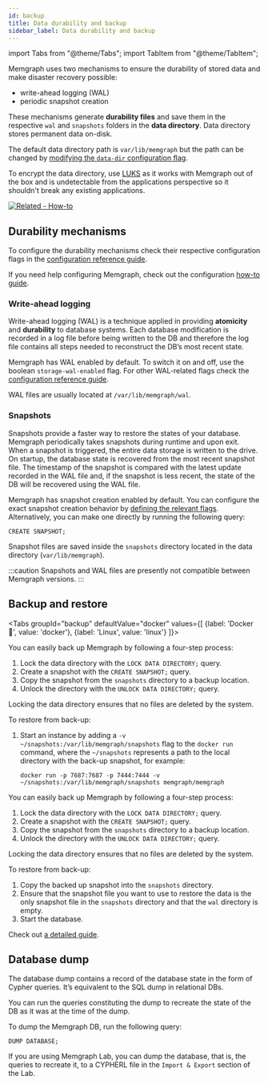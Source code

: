 ```yaml
---
id: backup
title: Data durability and backup
sidebar_label: Data durability and backup
---
```

import Tabs from "@theme/Tabs"; import TabItem from "@theme/TabItem";

Memgraph uses two mechanisms to ensure the durability of stored data and make
disaster recovery possible:

* write-ahead logging (WAL)
* periodic snapshot creation

These mechanisms generate **durability files** and save them in the respective
`wal` and `snapshots` folders in the **data directory**. Data directory stores
permanent data on-disk. 

The default data directory path is `var/lib/memgraph` but the path can be
changed by [modifying the `data-dir` configuration
flag](/memgraph/reference-guide/configuration#other).

To encrypt the data directory, use
[LUKS](https://gitlab.com/cryptsetup/cryptsetup/) as it works with Memgraph out
of the box and is undetectable from the applications perspective so it shouldn't
break any existing applications. 

[![Related - How-to](https://img.shields.io/static/v1?label=Related&message=How-to&color=blue&style=for-the-badge)](/how-to-guides/create-backup.md)

## Durability mechanisms

To configure the durability mechanisms check their respective configuration
flags in the [configuration reference
guide](/memgraph/reference-guide/configuration#storage). 

If you need help configuring Memgraph, check out the configuration [how-to
guide](/how-to-guides/config-logs.md).

### Write-ahead logging

Write-ahead logging (WAL) is a technique applied in providing **atomicity** and
**durability** to database systems. Each database modification is recorded in a
log file before being written to the DB and therefore the log file contains all
steps needed to reconstruct the DB’s most recent state.

Memgraph has WAL enabled by default. To switch it on and off, use the boolean
`storage-wal-enabled` flag. For other WAL-related flags check the [configuration
reference guide](/memgraph/reference-guide/configuration#storage).

WAL files are usually located at `/var/lib/memgraph/wal`.

### Snapshots

Snapshots provide a faster way to restore the states of your database. Memgraph
periodically takes snapshots during runtime and upon exit. When a snapshot is
triggered, the entire data storage is written to the drive. On startup, the
database state is recovered from the most recent snapshot file. The timestamp of
the snapshot is compared with the latest update recorded in the WAL file and, if
the snapshot is less recent, the state of the DB will be recovered using the WAL
file.

Memgraph has snapshot creation enabled by default. You can configure the exact
snapshot creation behavior by [defining the relevant flags](/memgraph/reference-guide/configuration#storage).
Alternatively, you can make one directly by running the following query:

```opencypher
CREATE SNAPSHOT;
```
Snapshot files are saved inside the `snapshots` directory located in the data directory
(`var/lib/memgraph`). 

:::caution
Snapshots and WAL files are presently not compatible between Memgraph versions.
:::

## Backup and restore

<Tabs
  groupId="backup"
  defaultValue="docker"
  values={[
    {label: 'Docker 🐳', value: 'docker'},
    {label: 'Linux', value: 'linux'}
  ]}>
<TabItem value='docker'>

You can easily back up Memgraph by following a four-step process:

1. Lock the data directory with the `LOCK DATA DIRECTORY;` query.
2. Create a snapshot with the `CREATE SNAPSHOT;` query.
3. Copy the snapshot from the `snapshots` directory to a backup location.
4. Unlock the directory with the `UNLOCK DATA DIRECTORY;` query.

Locking the data directory ensures that no files are deleted by the system. 

To restore from back-up:

1. Start an instance by adding a `-v ~/snapshots:/var/lib/memgraph/snapshots`
    flag to the `docker run` command, where the `~/snapshots` represents a path to
    the local directory with the back-up snapshot, for example: 

    ```
    docker run -p 7687:7687 -p 7444:7444 -v ~/snapshots:/var/lib/memgraph/snapshots memgraph/memgraph
    ```

</TabItem>
<TabItem value='linux'>

You can easily back up Memgraph by following a four-step process:

1. Lock the data directory with the `LOCK DATA DIRECTORY;` query.
2. Create a snapshot with the `CREATE SNAPSHOT;` query.
3. Copy the snapshot from the `snapshots` directory to a backup location.
4. Unlock the directory with the `UNLOCK DATA DIRECTORY;` query.

Locking the data directory ensures that no files are deleted by the system. 

To restore from back-up:

1. Copy the backed up snapshot into the `snapshots` directory.
2. Ensure that the snapshot file you want to use to restore the data is the only
   snapshot file in the `snapshots` directory and that the `wal` directory is
   empty.
3. Start the database. 

</TabItem>
</Tabs>

Check out [a detailed guide](/how-to-guides/create-backup.md).

## Database dump

The database dump contains a record of the database state in the form of Cypher
queries. It’s equivalent to the SQL dump in relational DBs. 

You can run the queries constituting the dump to recreate the state of the DB as
it was at the time of the dump.

To dump the Memgraph DB, run the following query:

```opencypher
DUMP DATABASE;
```
If you are using Memgraph Lab, you can dump the database, that is, the queries
to recreate it, to a CYPHERL file in the `Import & Export` section of the Lab.
